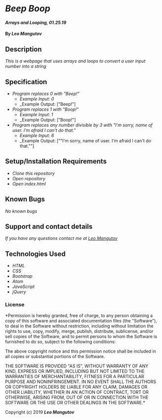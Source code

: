 # _Beep Boop_

#### _Arrays and Looping, 01.25.19_

#### By _**Leo Mangutov**_

## Description

_This is a webpage that uses arrays and loops to convert a user input number into a string_

## Specification

* _Program replaces 0 with "Beep!"_
    * _Example Input: 0_
    * _Example Output: ["Beep!"]
* _Program replaces 1 with "Boop!"_
    * _Example Input: 1_
    * _Example Output: ["Boop!"]
* _Program replaces any number divisible by 3 with "I'm sorry, name of user. I'm afraid I can't do that."_
    * _Example Input: 6_
    * _Example Output: [""I'm sorry, name of user. I'm afraid I can't do that.""]

## Setup/Installation Requirements

* _Clone this repository_
* _Open repository_
* _Open index.html_


## Known Bugs

_No known bugs_

## Support and contact details

_If you have any questions contact me at <a href="mailto:leo.mangutov@gmail.com">Leo Mangutov</a>_

## Technologies Used

* _HTML_
* _CSS_
* _Bootstrap_
* _Atom_
* _JavaScript_
* _jQuery_

### License

*Permission is hereby granted, free of charge, to any person obtaining a copy
of this software and associated documentation files (the "Software"), to deal
in the Software without restriction, including without limitation the rights
to use, copy, modify, merge, publish, distribute, sublicense, and/or sell
copies of the Software, and to permit persons to whom the Software is
furnished to do so, subject to the following conditions:

The above copyright notice and this permission notice shall be included in all
copies or substantial portions of the Software.

THE SOFTWARE IS PROVIDED "AS IS", WITHOUT WARRANTY OF ANY KIND, EXPRESS OR
IMPLIED, INCLUDING BUT NOT LIMITED TO THE WARRANTIES OF MERCHANTABILITY,
FITNESS FOR A PARTICULAR PURPOSE AND NONINFRINGEMENT. IN NO EVENT SHALL THE
AUTHORS OR COPYRIGHT HOLDERS BE LIABLE FOR ANY CLAIM, DAMAGES OR OTHER
LIABILITY, WHETHER IN AN ACTION OF CONTRACT, TORT OR OTHERWISE, ARISING FROM,
OUT OF OR IN CONNECTION WITH THE SOFTWARE OR THE USE OR OTHER DEALINGS IN THE
SOFTWARE.*

Copyright (c) 2019 **_Leo Mangutov_**
